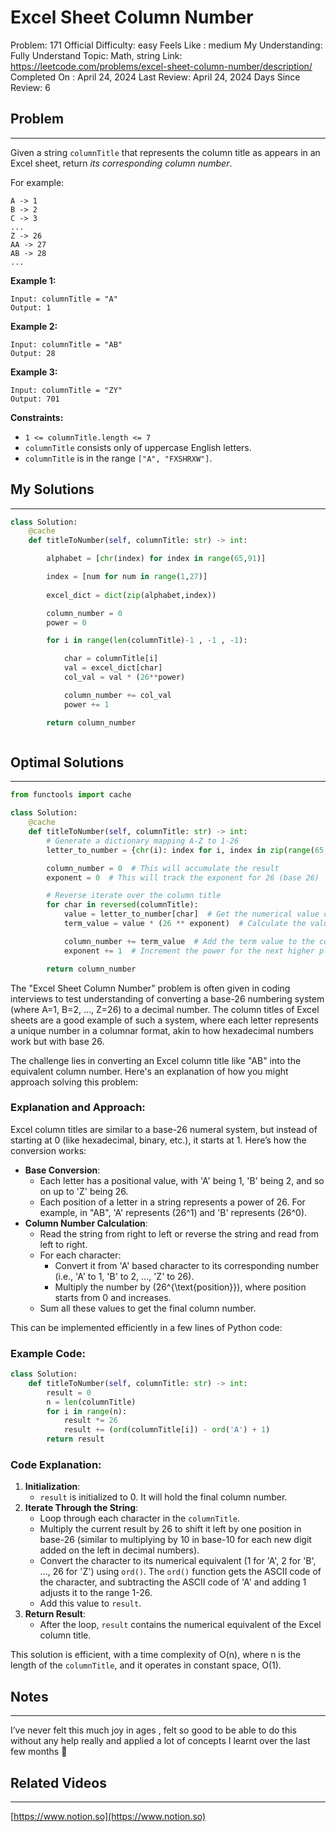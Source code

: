 # Excel Sheet Column Number

Problem: 171
Official Difficulty: easy
Feels Like : medium
My Understanding: Fully Understand
Topic: Math, string
Link: https://leetcode.com/problems/excel-sheet-column-number/description/
Completed On : April 24, 2024
Last Review: April 24, 2024
Days Since Review: 6

## Problem

---

Given a string `columnTitle` that represents the column title as appears in an Excel sheet, return *its corresponding column number*.

For example:

```
A -> 1
B -> 2
C -> 3
...
Z -> 26
AA -> 27
AB -> 28
...
```

**Example 1:**

```
Input: columnTitle = "A"
Output: 1
```

**Example 2:**

```
Input: columnTitle = "AB"
Output: 28
```

**Example 3:**

```
Input: columnTitle = "ZY"
Output: 701
```

**Constraints:**

- `1 <= columnTitle.length <= 7`
- `columnTitle` consists only of uppercase English letters.
- `columnTitle` is in the range `["A", "FXSHRXW"]`.

## My Solutions

---

```python
class Solution:
    @cache
    def titleToNumber(self, columnTitle: str) -> int:

        alphabet = [chr(index) for index in range(65,91)]

        index = [num for num in range(1,27)]
        
        excel_dict = dict(zip(alphabet,index))

        column_number = 0
        power = 0

        for i in range(len(columnTitle)-1 , -1 , -1):

            char = columnTitle[i]
            val = excel_dict[char]
            col_val = val * (26**power)

            column_number += col_val
            power += 1

        return column_number
```

```python

```

## Optimal Solutions

---

```python
from functools import cache

class Solution:
    @cache
    def titleToNumber(self, columnTitle: str) -> int:
        # Generate a dictionary mapping A-Z to 1-26
        letter_to_number = {chr(i): index for i, index in zip(range(65, 91), range(1, 27))}

        column_number = 0  # This will accumulate the result
        exponent = 0  # This will track the exponent for 26 (base 26)

        # Reverse iterate over the column title
        for char in reversed(columnTitle):
            value = letter_to_number[char]  # Get the numerical value of the character
            term_value = value * (26 ** exponent)  # Calculate the value of the current term

            column_number += term_value  # Add the term value to the column number
            exponent += 1  # Increment the power for the next higher place

        return column_number
```

The "Excel Sheet Column Number" problem is often given in coding interviews to test understanding of converting a base-26 numbering system (where A=1, B=2, ..., Z=26) to a decimal number. The column titles of Excel sheets are a good example of such a system, where each letter represents a unique number in a columnar format, akin to how hexadecimal numbers work but with base 26.

The challenge lies in converting an Excel column title like "AB" into the equivalent column number. Here's an explanation of how you might approach solving this problem:

### Explanation and Approach:

Excel column titles are similar to a base-26 numeral system, but instead of starting at 0 (like hexadecimal, binary, etc.), it starts at 1. Here’s how the conversion works:

- **Base Conversion**:
    - Each letter has a positional value, with 'A' being 1, 'B' being 2, and so on up to 'Z' being 26.
    - Each position of a letter in a string represents a power of 26. For example, in "AB", 'A' represents \(26^1\) and 'B' represents \(26^0\).
- **Column Number Calculation**:
    - Read the string from right to left or reverse the string and read from left to right.
    - For each character:
        - Convert it from 'A' based character to its corresponding number (i.e., 'A' to 1, 'B' to 2, ..., 'Z' to 26).
        - Multiply the number by \(26^{\text{position}}\), where position starts from 0 and increases.
    - Sum all these values to get the final column number.

This can be implemented efficiently in a few lines of Python code:

### Example Code:

```python
class Solution:
    def titleToNumber(self, columnTitle: str) -> int:
        result = 0
        n = len(columnTitle)
        for i in range(n):
            result *= 26
            result += (ord(columnTitle[i]) - ord('A') + 1)
        return result
```

### Code Explanation:

1. **Initialization**:
    - `result` is initialized to 0. It will hold the final column number.
2. **Iterate Through the String**:
    - Loop through each character in the `columnTitle`.
    - Multiply the current result by 26 to shift it left by one position in base-26 (similar to multiplying by 10 in base-10 for each new digit added on the left in decimal numbers).
    - Convert the character to its numerical equivalent (1 for 'A', 2 for 'B', ..., 26 for 'Z') using `ord()`. The `ord()` function gets the ASCII code of the character, and subtracting the ASCII code of 'A' and adding 1 adjusts it to the range 1-26.
    - Add this value to `result`.
3. **Return Result**:
    - After the loop, `result` contains the numerical equivalent of the Excel column title.

This solution is efficient, with a time complexity of O(n), where n is the length of the `columnTitle`, and it operates in constant space, O(1).

## Notes

---

 I’ve never felt this much joy in ages , felt so good to be able to do this without any help really and applied a lot of concepts I learnt over the last few months 💖

## Related Videos

---

[https://www.notion.so](https://www.notion.so)